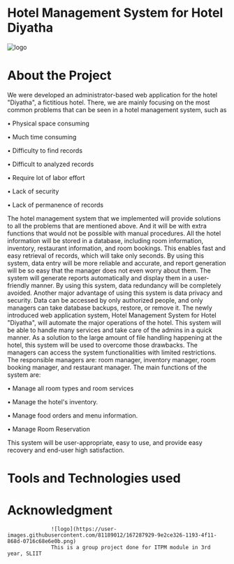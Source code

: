 # Hotel Management System for Hotel Diyatha


![logo](https://user-images.githubusercontent.com/81189012/167286914-3a362d02-a00a-4f5a-9eb4-3d929c4a250c.jpg)


# About the Project
We were developed an administrator-based web application for the hotel "Diyatha", a fictitious hotel. 
There, we are mainly focusing on the most common problems that can be seen in a hotel management 
system, such as

• Physical space consuming

• Much time consuming

• Difficulty to find records

• Difficult to analyzed records

• Require lot of labor effort 

• Lack of security 

• Lack of permanence of records 

The hotel management system that we implemented will provide solutions to all the 
problems that are mentioned above. And it will be with extra functions that would not be possible with 
manual procedures. All the hotel information will be stored in a database, including room information, 
inventory, restaurant information, and room bookings. This enables fast and easy retrieval of records, 
which will take only seconds. By using this system, data entry will be more reliable and accurate, and 
report generation will be so easy that the manager does not even worry about them. The system will 
generate reports automatically and display them in a user-friendly manner. By using this system, data 
redundancy will be completely avoided. Another major advantage of using this system is data privacy 
and security. Data can be accessed by only authorized people, and only managers can take database 
backups, restore, or remove it. The newly introduced web application system, Hotel Management 
System for Hotel "Diyatha", will automate the major operations of the hotel. This system will be able 
to handle many services and take care of the admins in a quick manner. As a solution to the large 
amount of file handling happening at the hotel, this system will be used to overcome those drawbacks. 
The managers can access the system functionalities with limited restrictions. The responsible managers 
are: room manager, inventory manager, room booking manager, and restaurant manager. The main 
functions of the system are:

• Manage all room types and room services

• Manage the hotel's inventory.

• Manage food orders and menu information.

• Manage Room Reservation

This system will be user-appropriate, easy to use, and provide easy recovery and end-user high 
satisfaction.

# Tools and Technologies used

# Acknowledgment

              


                  ![logo](https://user-images.githubusercontent.com/81189012/167287929-9e2ce326-1193-4f11-868d-0716c68e6e0b.png)
                  This is a group project done for ITPM module in 3rd year, SLIIT
